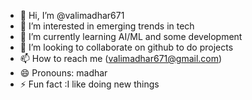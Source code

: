 - 👋 Hi, I’m @valimadhar671
- 👀 I’m interested in emerging trends in tech
- 🌱 I’m currently learning AI/ML and some development
- 💞️ I’m looking to collaborate on github to do projects
- 📫 How to reach me (valimadhar671@gmail.com)
- 😄 Pronouns: madhar
- ⚡ Fun fact :I like doing new things

<!---
valimadhar671/valimadhar671 is a ✨ special ✨ repository because its `README.md` (this file) appears on your GitHub profile.
You can click the Preview link to take a look at your changes.
--->
